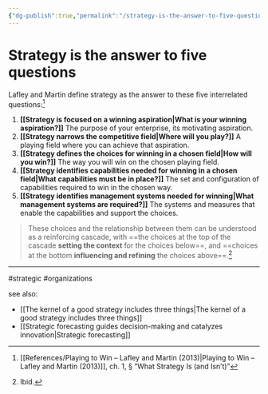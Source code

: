 ```yaml
---
{"dg-publish":true,"permalink":"/strategy-is-the-answer-to-five-questions/"}
---
```



# Strategy is the answer to five questions

Lafley and Martin define strategy as the answer to these five interrelated questions:[^1]

1. **[[Strategy is focused on a winning aspiration\|What is your winning aspiration?]]** The purpose of your enterprise, its motivating aspiration. 
2. **[[Strategy narrows the competitive field\|Where will you play?]]** A playing field where you can achieve that aspiration. 
3. **[[Strategy defines the choices for winning in a chosen field\|How will you win?]]** The way you will win on the chosen playing field. 
4. **[[Strategy identifies capabilities needed for winning in a chosen field\|What capabilities must be in place?]]** The set and configuration of capabilities required to win in the chosen way. 
5. **[[Strategy identifies management systems needed for winning\|What management systems are required?]]** The systems and measures that enable the capabilities and support the choices.

> These choices and the relationship between them can be understood as a reinforcing cascade, with ==the choices at the top of the cascade **setting the context** for the choices below==, and ==choices at the bottom **influencing and refining** the choices above==.[^2]

---
#strategic #organizations 

see also:
- [[The kernel of a good strategy includes three things\|The kernel of a good strategy includes three things]]
- [[Strategic forecasting guides decision-making and catalyzes innovation\|Strategic forecasting]]

[^1]: [[References/Playing to Win – Lafley and Martin (2013)\|Playing to Win – Lafley and Martin (2013)]], ch. 1, § “What Strategy Is (and Isn’t)”
[^2]: Ibid.